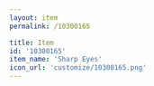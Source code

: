```yaml
---
layout: item
permalink: /10300165

title: Item
id: '10300165'
item_name: 'Sharp Eyes'
icon_url: 'customize/10300165.png'
---
```

